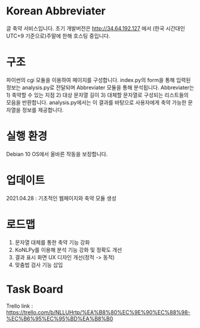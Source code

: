 # Korean Abbreviater
글 축약 서비스입니다. 초기 개발버전은 http://34.64.192.127 에서 (한국 시간대인 UTC+9 기준으로)주말에 한해 호스팅 중입니다.

# 구조
파이썬의 cgi 모듈을 이용하여 페이지를 구성합니다. index.py의 form을 통해 입력된 정보는 analysis.py로 전달되며 Abbreviater 모듈을 통해 분석됩니다. Abbreviater는 1) 축약할 수 있는 지점 2) 대상 문자열 길이 3) 대체할 문자열로 구성되는 리스트들의 모음을 반환합니다. analysis.py에서는 이 결과를 바탕으로 사용자에게 축약 가능한 문자열을 정보를 제공합니다.

# 실행 환경
Debian 10 OS에서 올바른 작동을 보장합니다.

# 업데이트
2021.04.28 : 기초적인 웹페이지와 축약 모듈 생성

# 로드맵
1. 문자열 대체를 통한 축약 기능 강화
2. KoNLPy를 이용해 분석 기능 강화 및 정확도 개선
3. 결과 표시 화면 UX 디자인 개선(정적 -> 동적)
4. 맞춤법 검사 기능 삽입

# Task Board
Trello link : https://trello.com/b/NLLUHrtp/%EA%B8%80%EC%9E%90%EC%88%98-%EC%B6%95%EC%95%BD%EA%B8%B0
